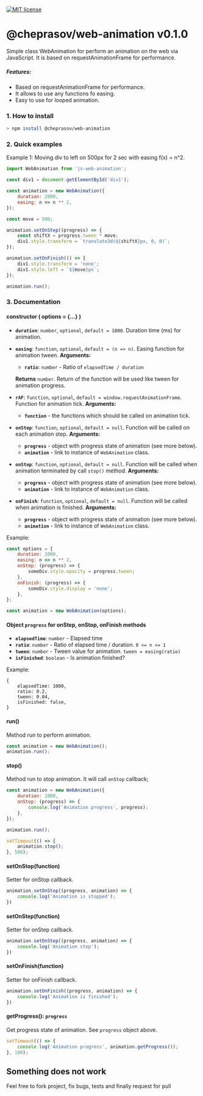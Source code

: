 [![MIT license](http://img.shields.io/badge/license-MIT-brightgreen.svg)](http://opensource.org/licenses/MIT)

@cheprasov/web-animation v0.1.0
=========

Simple class WebAnimation for perform an animation on the web via JavaScript. It is based on requestAnimationFrame for performance.

##### Features:
- Based on requestAnimationFrame for performance.
- It allows to use any functions fo easing.
- Easy to use for looped animation.

### 1. How to install

```bash
> npm install @cheprasov/web-animation
```

### 2. Quick examples

Example 1: Moving div to left on 500px for 2 sec with easing f(x) = n^2. 

```javascript
import WebAnimation from 'js-web-animation';

const div1 = document.getElementById('div1');

const animation = new WebAnimation({
    duration: 2000,
    easing: n => n ** 2,
});

const move = 500;

animation.setOnStep((progress) => {
    const shiftX = progress.tween * move;
    div1.style.transform = `translate3d(${shiftX}px, 0, 0)`;
});

animation.setOnFinish(() => {
    div1.style.transform = 'none';
    div1.style.left = `${move}px`;
});

animation.run();
```

### 3. Documentation

#### constructor ( options = {...} )

- **`duration`**: `number`, `optional`, `default = 1000`. Duration time (ms) for animation.

- **`easing`**: `function`, `optional`, `default = (n => n)`. Easing function for animation tween.
    **Arguments:** 
    - **`ratio`**: `number` - Ratio of `elapsedTime / duration`
       
    **Returns** `number`. Return of the function will be used like tween for animation progress.
 
- **`rAF`**: `function`, `optional`, `default = window.requestAnimationFrame`. Function for animation tick.
    **Arguments:** 
    - **`function`** - the functions which should be called on animation tick. 
    
- **`onStep`**: `function`, `optional`, `default = null`. Function will be called on each animation step.
    **Arguments:** 
    - **`progress`** - object with progress state of animation (see more below).
    - **`animation`** - link to instance of `WebAnimation` class.
    
- **`onStop`**: `function`, `optional`, `default = null`. Function will be called when animation terminated by call `stop()` method.
    **Arguments:** 
    - **`progress`** - object with progress state of animation (see more below).
    - **`animation`** - link to instance of `WebAnimation` class.
    
- **`onFinish`**: `function`, `optional`, `default = null`. Function will be called when animation is finished.
    **Arguments:** 
    - **`progress`** - object with progress state of animation (see more below).
    - **`animation`** - link to instance of `WebAnimation` class.
    
Example:    
```javascript
const options = {
    duration: 2000,
    easing: n => n ** 2,
    onStep: (progress) => {
        someDiv.style.opacity = progress.tween;
    },
    onFinish: (progress) => {
        someDiv.style.display = 'none';
    },
};

const animation = new WebAnimation(options);
```
    
#### Object `progress` for onStep, onStop, onFinish methods

- **`elapsedTime`**: `number` - Elapsed time
- **`ratio`**: `number` - Ratio of elapsed time / duration. `0 <= n <= 1` 
- **`tween`**: `number` - Tween value for animation. `tween = easing(ratio)`
- **`isFinished`**: `boolean` - Is animation finished?  

Example:
```
{
    elapsedTime: 1000,
    ratio: 0.2,
    tween: 0.04,
    isFinished: false,
}
```

#### run()

Method run to perform animation.

```javascript
const animation = new WebAnimation();
animation.run();
```

#### stop()

Method run to stop animation. It will call `onStop` callback;

```javascript
const animation = new WebAnimation({
    duration: 1000,
    onStop: (progress) => {
        console.log('Animation progress', progress);    
    },
});

animation.run();

setTimeout(() => {
    animation.stop();
}, 500);
```

#### setOnStop(function)
Setter for onStop callback.
```javascript
animation.setOnStop((progress, animation) => {
    console.log('Animation is stopped');
})
```
    
#### setOnStep(function)
Setter for onStep callback.
```javascript
animation.setOnStep((progress, animation) => {
    console.log('Animation step');
})
```

#### setOnFinish(function)
Setter for onFinish callback.
```javascript
animation.setOnFinish((progress, animation) => {
    console.log('Animation is finished');
})
```

#### getProgress(): `progress`
Get progress state of animation. See `progress` object above.
 
```javascript
setTimeout(() => {
    console.log('Animation progress', animation.getProgress());
}, 100);
```
## Something does not work

Feel free to fork project, fix bugs, tests and finally request for pull
